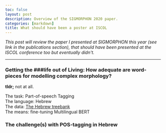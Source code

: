 ```yaml
---
toc: false
layout: post
description: Overview of the SIGMORPHON 2020 paper.
categories: [markdown]
title: What should have been a poster at ISCOL
---
```

*This post will review the paper I presented at SIGMORPHON this year (see link in the publications section), that should have been presented at the ISCOL conference too but eventually didn't.*
___
### Getting the ###life out of Living: How adequate are word-pieces for modelling complex morphology?
**tldr;** 
not at all.

The task: Part-of-speech Tagging<br>
The language: Hebrew<br>
The data: [The Hebrew treebank](https://github.com/OnlpLab/Hebrew_UD)<br>
The means: fine-tuning Multilingual BERT<br>
### The challenge(s) with POS-tagging in Hebrew


<!--stackedit_data:
eyJoaXN0b3J5IjpbLTEyMzkwMTM4NSwtNzY5OTgzMjUxLDE0Nj
cxNTY4NDksLTE2MTkxNjY5NSwxMDk2NzI5MzE2LDE5ODUyNjQx
ODldfQ==
-->